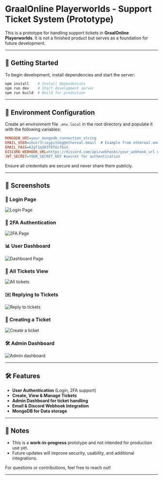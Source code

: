 # GraalOnline Playerworlds - Support Ticket System (Prototype)

This is a prototype for handling support tickets in **GraalOnline Playerworlds**. It is not a finished product but serves as a foundation for future development.

---

## 🚀 Getting Started

To begin development, install dependencies and start the server:

```bash
npm install    # Install dependencies
npm run dev    # Start development server
npm run build  # Build for production
```

---

## 🔧 Environment Configuration

Create an environment file `.env.local` in the root directory and populate it with the following variables:

```ini
MONGODB_URI=your_mongodb_connection_string
EMAIL_USER=uhutr3rieypitebg@ethereal.email  # Example from ethereal.email
EMAIL_PASS=K2gT1q5K3T8TGcfbsX
DISCORD_WEBHOOK_URL=https://discord.com/api/webhooks/your_webhook_url #webhook for new tickets and replys from users
JWT_SECRET=YOUR_SECRET_KEY #secret for authentication 
```

Ensure all credentials are secure and never share them publicly.

---

## 📸 Screenshots

### 🔑 Login Page  
![Login Page](https://i.imgur.com/QEqCHoB.png)

### 🔐 2FA Authentication  
![2FA Page](https://i.imgur.com/03nEpvj.png)

### 📊 User Dashboard  
![Dashboard Page](https://i.imgur.com/gfelMfw.png)

### 🎫 All Tickets View  
![All tickets](https://i.imgur.com/Q2PkJZ1.png)

### ✉️ Replying to Tickets  
![Reply to tickets](https://i.imgur.com/YkEcwzn.png)

### 📝 Creating a Ticket  
![Create a ticket](https://i.imgur.com/2cq9wOO.png)

### 🛠 Admin Dashboard  
![Admin dashboard](https://i.imgur.com/AGbMOwM.png)

---

## 🛠 Features 

- **User Authentication** (Login, 2FA support)
- **Create, View & Manage Tickets**
- **Admin Dashboard for ticket handling**
- **Email & Discord Webhook Integration**
- **MongoDB for Data storage**

---

## 📌 Notes

- This is a **work-in-progress** prototype and not intended for production use yet.
- Future updates will improve security, usability, and additional integrations.

For questions or contributions, feel free to reach out!

---
